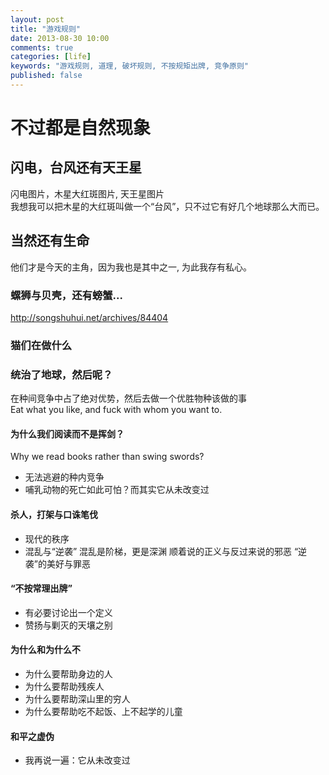 ```yaml
---
layout: post
title: "游戏规则"
date: 2013-08-30 10:00
comments: true
categories: [life]
keywords: "游戏规则, 道理, 破坏规则, 不按规矩出牌, 竞争原则"
published: false
---
```

# 不过都是自然现象
## 闪电，台风还有天王星
闪电图片，木星大红斑图片, 天王星图片  
我想我可以把木星的大红斑叫做一个“台风”，只不过它有好几个地球那么大而已。
## 当然还有生命
他们才是今天的主角，因为我也是其中之一, 为此我存有私心。
### 螺狮与贝壳，还有螃蟹...
http://songshuhui.net/archives/84404
### 猫们在做什么
### 统治了地球，然后呢？
在种间竞争中占了绝对优势，然后去做一个优胜物种该做的事  
Eat what you like, and fuck with whom you want to.  
#### 为什么我们阅读而不是挥剑？
Why we read books rather than swing swords?  

* 无法逃避的种内竞争  
* 哺乳动物的死亡如此可怕？而其实它从未改变过
#### 杀人，打架与口诛笔伐
* 现代的秩序
* 混乱与“逆袭”
    混乱是阶梯，更是深渊
    顺着说的正义与反过来说的邪恶
    “逆袭”的美好与罪恶
#### “不按常理出牌”
* 有必要讨论出一个定义
* 赞扬与剿灭的天壤之别
#### 为什么和为什么不
* 为什么要帮助身边的人
* 为什么要帮助残疾人
* 为什么要帮助深山里的穷人
* 为什么要帮助吃不起饭、上不起学的儿童
#### 和平之虚伪
* 我再说一遍：它从未改变过
